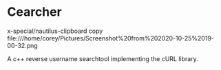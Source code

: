 # Cearcher
x-special/nautilus-clipboard
copy
file:///home/corey/Pictures/Screenshot%20from%202020-10-25%2019-00-32.png

A c++ reverse username searchtool implementing the cURL library.
